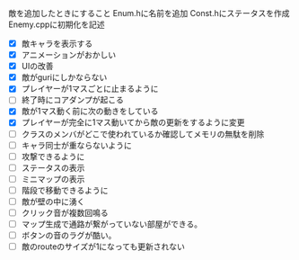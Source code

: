 敵を追加したときにすること
Enum.hに名前を追加
Const.hにステータスを作成
Enemy.cppに初期化を記述

- [x] 敵キャラを表示する
- [x] アニメーションがおかしい
- [x] UIの改善
- [x] 敵がguriにしかならない
- [x] プレイヤーが1マスごとに止まるように
- [ ] 終了時にコアダンプが起こる
- [x] 敵が1マス動く前に次の動きをしている
- [x] プレイヤーが完全に1マス動いてから敵の更新をするように変更
- [ ] クラスのメンバがどこで使われているか確認してメモリの無駄を削除
- [ ] キャラ同士が重ならないように
- [ ] 攻撃できるように
- [ ] ステータスの表示
- [ ] ミニマップの表示
- [ ] 階段で移動できるように
- [ ] 敵が壁の中に湧く
- [ ] クリック音が複数回鳴る
- [ ] マップ生成で通路が繋がっていない部屋ができる。
- [ ] ボタンの音のラグが酷い。
- [ ] 敵のrouteのサイズが1になっても更新されない